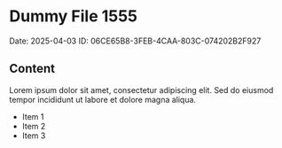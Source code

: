 # Dummy File 1555

Date: 2025-04-03
ID: 06CE65B8-3FEB-4CAA-803C-074202B2F927

## Content

Lorem ipsum dolor sit amet, consectetur adipiscing elit.
Sed do eiusmod tempor incididunt ut labore et dolore magna aliqua.

* Item 1
* Item 2
* Item 3
